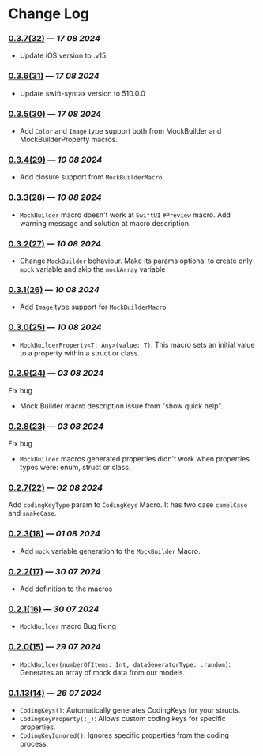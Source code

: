 # Change Log

### [0.3.7(32)](https://github.com/rezojoglidze/RJSwiftMacros/releases/tag/0.3.7) — *17 08 2024*
- Update iOS version to .v15

### [0.3.6(31)](https://github.com/rezojoglidze/RJSwiftMacros/releases/tag/0.3.6) — *17 08 2024*
- Update swift-syntax version to 510.0.0

### [0.3.5(30)](https://github.com/rezojoglidze/RJSwiftMacros/releases/tag/0.3.5) — *17 08 2024*
- Add `Color` and `Image` type support both from MockBuilder and MockBuilderProperty macros.

### [0.3.4(29)](https://github.com/rezojoglidze/RJSwiftMacros/releases/tag/0.3.4) — *10 08 2024*
- Add closure support from `MockBuilderMacro`.

### [0.3.3(28)](https://github.com/rezojoglidze/RJSwiftMacros/releases/tag/0.3.3) — *10 08 2024*
- `MockBuilder` macro doesn't work at `SwiftUI` `#Preview` macro. Add warning message and solution at macro description.
  
### [0.3.2(27)](https://github.com/rezojoglidze/RJSwiftMacros/releases/tag/0.3.2) — *10 08 2024*
- Change `MockBuilder` behaviour. Make its params optional to create only `mock` variable and skip the `mockArray` variable

### [0.3.1(26)](https://github.com/rezojoglidze/RJSwiftMacros/releases/tag/0.3.1) — *10 08 2024*
- Add `Image` type support for `MockBuilderMacro` 

### [0.3.0(25)](https://github.com/rezojoglidze/RJSwiftMacros/releases/tag/0.3.0) — *10 08 2024*
- `MockBuilderProperty<T: Any>(value: T)`: This macro sets an initial value to a property within a struct or class.

### [0.2.9(24)](https://github.com/rezojoglidze/RJSwiftMacros/releases/tag/0.2.9) — *03 08 2024*
Fix bug
- Mock Builder macro description issue from "show quick help".

### [0.2.8(23)](https://github.com/rezojoglidze/RJSwiftMacros/releases/tag/0.2.8) — *03 08 2024*
Fix bug
- `MockBuilder` macros generated properties didn't work when properties types were: enum, struct or class.

### [0.2.7(22)](https://github.com/rezojoglidze/RJSwiftMacros/releases/tag/0.2.7) — *02 08 2024*
Add `codingKeyType` param to `CodingKeys` Macro. It has two case `camelCase` and  `snakeCase`.

### [0.2.3(18)](https://github.com/rezojoglidze/RJSwiftMacros/releases/tag/0.2.3) — *01 08 2024*
- Add `mock` variable generation to the `MockBuilder` Macro.

### [0.2.2(17)](https://github.com/rezojoglidze/RJSwiftMacros/releases/tag/0.2.2) — *30 07 2024*
- Add definition to the macros

### [0.2.1(16)](https://github.com/rezojoglidze/RJSwiftMacros/releases/tag/0.2.1) — *30 07 2024*
- `MockBuilder` macro Bug fixing
  
### [0.2.0(15)](https://github.com/rezojoglidze/RJSwiftMacros/releases/tag/0.2.0) — *29 07 2024*
- `MockBuilder(numberOfItems: Int, dataGeneratorType: .random)`: Generates an array of mock data from our models.
  
### [0.1.13(14)](https://github.com/rezojoglidze/RJSwiftMacros/releases/tag/0.1.13) — *26 07 2024*
- `CodingKeys()`: Automatically generates CodingKeys for your structs.
- `CodingKeyProperty(:_)`: Allows custom coding keys for specific properties.
- `CodingKeyIgnored()`: Ignores specific properties from the coding process.

